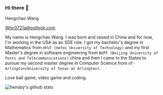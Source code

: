 ### Hi there 👋

<!--
**hensby/hensby** is a ✨ _special_ ✨ repository because its `README.md` (this file) appears on your GitHub profile.

Here are some ideas to get you started:

- 🔭 I’m currently working on ...
- 🌱 I’m currently learning ...
- 👯 I’m looking to collaborate on ...
- 🤔 I’m looking for help with ...
- 💬 Ask me about ...
- 📫 How to reach me: ...
- 😄 Pronouns: ...
- ⚡ Fun fact: ...
-->


Hengchao Wang 

Whc0721a@outlook.com

My name is Hengchao Wang. I was born and raised in China and for now, I'm working in the USA as an SDE role. I got my bachelor's degree in Mathematics from `HFUT (Hefei University of Technology)` and my first Master's degree in software engineering from `BUPT (Beijing University of Posts and Telecommunications)` china and then I came to the States to pursue my second master degree in Computer Science from `UT-Arlington(University of Texas at Arlington)`.

Love ball game, video game and coding.


![hensby's github stats](https://github-readme-stats.vercel.app/api?username=hensby&show_icons=true&theme=radical)
